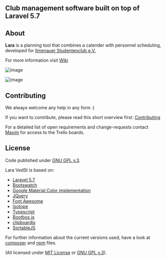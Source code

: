 ## Club management software built on top of Laravel 5.7

## About
**Lara** is a planning tool that combines a calender with personnel scheduling, developed for [Ilmenauer Studentenclub e.V.](http://www.il-sc.de)

For more information visit [Wiki](https://github.com/ILSCeV/Lara/wiki)

![image](https://user-images.githubusercontent.com/11014468/49447246-51120e80-f7d6-11e8-86c1-194405225bba.png)

![image](https://user-images.githubusercontent.com/11014468/49447321-84549d80-f7d6-11e8-99e0-3913a08cbf22.png)

## Contributing
We always welcome any help in any form :)

If you want to contribute, please read this short overview first: [Contributing](https://github.com/ILSCeV/Lara/wiki/Contributing)

For a detailed list of open requirements and change-requests contact [Maxim](https://github.com/4D44H) for access to the Trello boards.


## License
Code published under [GNU GPL v.3](https://github.com/ILSCeV/Lara/blob/master/LICENSE).

Lara VedSt is based on: 
- [Laravel 5.7](http://laravel.com)
- [Bootswatch](http://bootswatch.com)
- [Google Material Color implementation](https://github.com/danlevan/google-material-color)
- [JQuery](http://jquery.com)
- [Font Awesome](http://fortawesome.github.io/Font-Awesome) 
- [Isotope](http://isotope.metafizzy.co/)
- [Typescript](http://www.typescriptlang.org/)
- [Bootbox.js](http://bootboxjs.com/)
- [clipboardjs](https://clipboardjs.com/)
- [SortableJS](https://github.com/RubaXa/Sortable)

For further information about the current versions used, have a look at [composer](composer.json) and [npm](package.json) files.

(All licensed under [MIT License](http://opensource.org/licenses/MIT) or [GNU GPL v.3](http://opensource.org/licenses/GPL-3.0)).
